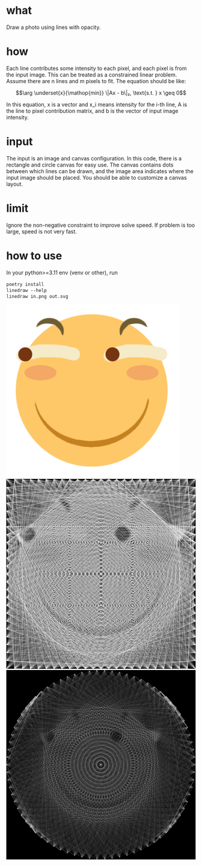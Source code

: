 # what

Draw a photo using lines with opacity.

# how

Each line contributes some intensity to each pixel, and each pixel is from the input image. This can be treated as a constrained linear problem. Assume there are n lines and m pixels to fit. The equation should be like:

$$\arg \underset{x}{\mathop{min}} \|Ax - b\|₂, \text{s.t. } x \geq 0$$

In this equation, x is a vector and x_i means intensity for the i-th line, A is the line to pixel contribution matrix, and b is the vector of input image intensity.

# input

The input is an image and canvas configuration. In this code, there is a rectangle and circle canvas for easy use. The canvas contains dots between which lines can be drawn, and the image area indicates where the input image should be placed. You should be able to customize a canvas layout.

# limit

Ignore the non-negative constraint to improve solve speed.
If problem is too large, speed is not very fast.

# how to use

In your python>=3.11 env (venv or other), run

```
poetry install
linedraw --help
linedraw in.png out.svg
```

![in](img/in.png)
![out](img/out.svg)
![out2](img/out2.svg)